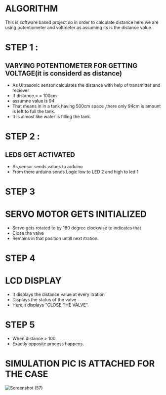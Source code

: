 # ALGORITHM
This is software based project so in order to calculate distance here we are using potentiometer and voltmeter as assuming its is the distance value.
# STEP 1 :
 ## VARYING POTENTIOMETER FOR GETTING VOLTAGE(it is considerd as distance)
* As Ultrasonic sensor calculates the distance with help of transmitter and reciever
* If distance < = 100cm
* assumne value is 94
* That means in in a tank having  500cm space ,there  only 94cm is amount is left to full the tank.
* It is almost like water is filling the tank.
# STEP 2 :
## LEDS GET ACTIVATED
* As,sensor sends values to arduino
* From there arduino sends Logic low to LED 2 and high to led 1
# STEP 3
# SERVO MOTOR GETS INITIALIZED
* Servo gets rotated to by 180 degree clockwise to indicates that 
* Close the valve
* Remains in that position untill next itration.
# STEP 4
# LCD DISPLAY 
* It displays the distance value at every itration
* Displays the status of the valve
* Here,it displays "CLOSE THE VALVE".
# STEP 5
* When distance > 100 
* Exactly opposite process happens.
# SIMULATION PIC IS ATTACHED FOR THE CASE
![Screenshot (57)](https://user-images.githubusercontent.com/46949062/157214560-f9f81882-bb9b-4216-8a94-3ce84f693ec1.png)

